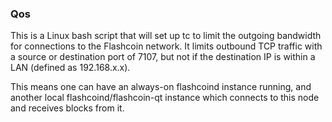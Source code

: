 ### Qos ###

This is a Linux bash script that will set up tc to limit the outgoing bandwidth for connections to the Flashcoin network. It limits outbound TCP traffic with a source or destination port of 7107, but not if the destination IP is within a LAN (defined as 192.168.x.x).

This means one can have an always-on flashcoind instance running, and another local flashcoind/flashcoin-qt instance which connects to this node and receives blocks from it.
